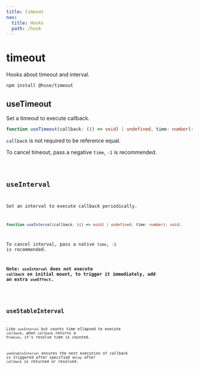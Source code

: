 ```yaml
---
title: timeout
nav:
  title: Hooks
  path: /hook
---
```


# timeout

Hooks about timeout and interval.

```shell
npm install @huse/timeout
```

## useTimeout

Set a timeout to execute callback.

```typescript
function useTimeout(callback: (() => void) | undefined, time: number): void;
```

`callback` is not required to be reference equal.

To cancel timeout, pass a negative `time`, `-1` is recommended.

<code src='./demo/useTimeout.tsx'>

## useInterval

Set an interval to execute callback periodically.

```typescript
function useInterval(callback: (() => void) | undefined, time: number): void;
```

To cancel interval, pass a native `time`, `-1` is recommended.

**Note: `useInterval` does not execute `callback` on initial mount, to trigger it immediately, add an extra `useEffect`.**

<code src='./demo/useInterval.tsx'>

## useStableInterval

Like `useInterval` but counts time ellapsed to execute `callback`, when `callback` returns a `Promise`, it's resolve time is counted.

`useStableInterval` ensures the next execution of callback is triggered after specified `delay` after `callback` is returned or resolved.
